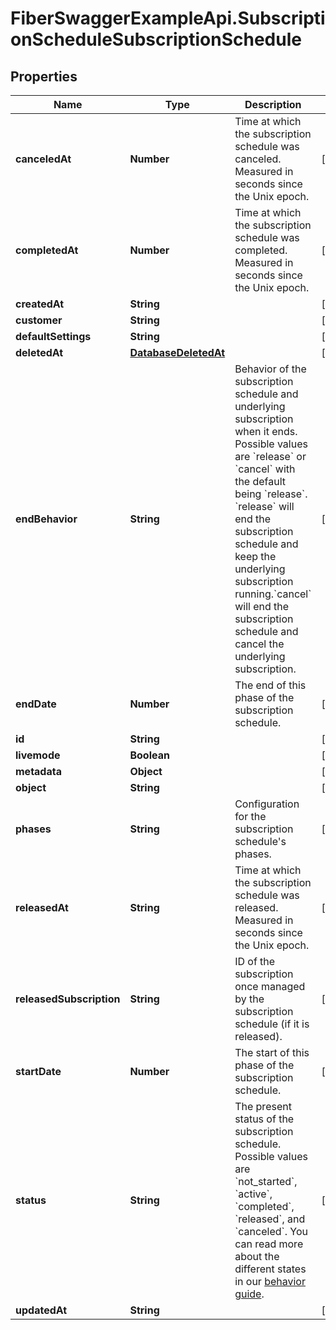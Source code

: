 # FiberSwaggerExampleApi.SubscriptionScheduleSubscriptionSchedule

## Properties

Name | Type | Description | Notes
------------ | ------------- | ------------- | -------------
**canceledAt** | **Number** | Time at which the subscription schedule was canceled. Measured in seconds since the Unix epoch. | [optional] 
**completedAt** | **Number** | Time at which the subscription schedule was completed. Measured in seconds since the Unix epoch. | [optional] 
**createdAt** | **String** |  | [optional] 
**customer** | **String** |  | [optional] 
**defaultSettings** | **String** |  | [optional] 
**deletedAt** | [**DatabaseDeletedAt**](DatabaseDeletedAt.md) |  | [optional] 
**endBehavior** | **String** | Behavior of the subscription schedule and underlying subscription when it ends. Possible values are &#x60;release&#x60; or &#x60;cancel&#x60; with the default being &#x60;release&#x60;. &#x60;release&#x60; will end the subscription schedule and keep the underlying subscription running.&#x60;cancel&#x60; will end the subscription schedule and cancel the underlying subscription. | [optional] 
**endDate** | **Number** | The end of this phase of the subscription schedule. | [optional] 
**id** | **String** |  | [optional] 
**livemode** | **Boolean** |  | [optional] 
**metadata** | **Object** |  | [optional] 
**object** | **String** |  | [optional] 
**phases** | **String** | Configuration for the subscription schedule&#39;s phases. | [optional] 
**releasedAt** | **String** | Time at which the subscription schedule was released. Measured in seconds since the Unix epoch. | [optional] 
**releasedSubscription** | **String** | ID of the subscription once managed by the subscription schedule (if it is released). | [optional] 
**startDate** | **Number** | The start of this phase of the subscription schedule. | [optional] 
**status** | **String** | The present status of the subscription schedule. Possible values are &#x60;not_started&#x60;, &#x60;active&#x60;, &#x60;completed&#x60;, &#x60;released&#x60;, and &#x60;canceled&#x60;. You can read more about the different states in our [behavior guide](https://stripe.com/docs/billing/subscriptions/subscription-schedules). | [optional] 
**updatedAt** | **String** |  | [optional] 


